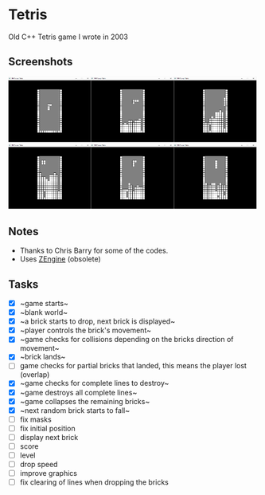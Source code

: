 # Tetris

Old C++ Tetris game I wrote in 2003

## Screenshots

<img src="screenshots/1.png" alt="Tetris screenshot 1" width="33%"><img src="screenshots/2.png" alt="Tetris screenshot 2" width="33%"><img src="screenshots/3.png" alt="Tetris screenshot 3" width="33%">
<img src="screenshots/4.png" alt="Tetris screenshot 4" width="33%"><img src="screenshots/5.png" alt="Tetris screenshot 5" width="33%"><img src="screenshots/6.png" alt="Tetris screenshot 6" width="33%">


## Notes

* Thanks to Chris Barry for some of the codes.
* Uses [ZEngine](https://github.com/jamesturk/zengine) (obsolete)

## Tasks

- [x] ~game starts~
- [x] ~blank world~
- [x] ~a brick starts to drop, next brick is displayed~
- [x] ~player controls the brick's movement~
- [x] ~game checks for collisions depending on the bricks direction of movement~
- [x] ~brick lands~
- [ ] game checks for partial bricks that landed, this means the player lost (overlap)
- [x] ~game checks for complete lines to destroy~
- [x] ~game destroys all complete lines~
- [x] ~game collapses the remaining bricks~
- [x] ~next random brick starts to fall~
- [ ] fix masks
- [ ] fix initial position
- [ ] display next brick
- [ ] score
- [ ] level
- [ ] drop speed
- [ ] improve graphics
- [ ] fix clearing of lines when dropping the bricks
